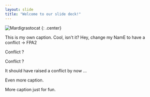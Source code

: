 ```yaml
---
layout: slide
title: "Welcome to our slide deck!"
---
```


![Mardigrastocat](https://octodex.github.com/images/Mardigrastocat.png)
{: .center}

This is my own caption. Cool, isn't it? Hey, change my NamE to have a conflict -> FPA2

Conflict ?

Conflict ? 

It should have raised a conflict by now ...

Even more caption.

More caption just for fun.
